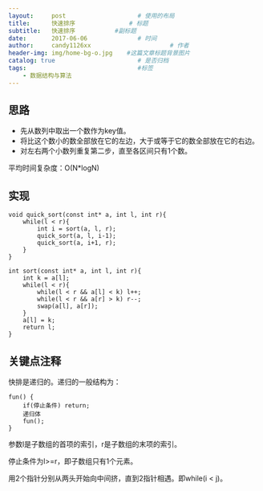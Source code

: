 ```yaml
---
layout:     post                    # 使用的布局
title:      快速排序               # 标题 
subtitle:   快速排序           #副标题
date:       2017-06-06              # 时间
author:     candy1126xx                      # 作者
header-img: img/home-bg-o.jpg    #这篇文章标题背景图片
catalog: true                       # 是否归档
tags:                               #标签
    - 数据结构与算法
---
```


## 思路
* 先从数列中取出一个数作为key值。
* 将比这个数小的数全部放在它的左边，大于或等于它的数全部放在它的右边。
* 对左右两个小数列重复第二步，直至各区间只有1个数。

平均时间复杂度：O(N*logN)

## 实现
```
void quick_sort(const int* a, int l, int r){
    while(l < r){
        int i = sort(a, l, r);
        quick_sort(a, l, i-1);
        quick_sort(a, i+1, r);
    }
}

int sort(const int* a, int l, int r){
    int k = a[l];
    while(l < r){
        while(l < r && a[l] < k) l++;
        while(l < r && a[r] > k) r--;
        swap(a[l], a[r]);
    }
    a[l] = k;
    return l;
}
```

## 关键点注释
快排是递归的。递归的一般结构为：

```
fun() {
    if(停止条件) return;
    递归体
    fun();
}
```

参数l是子数组的首项的索引，r是子数组的末项的索引。

停止条件为l>=r，即子数组只有1个元素。

用2个指针分别从两头开始向中间挤，直到2指针相遇。即while(i < j)。
